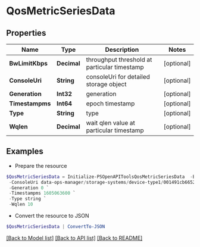 # QosMetricSeriesData
## Properties

Name | Type | Description | Notes
------------ | ------------- | ------------- | -------------
**BwLimitKbps** | **Decimal** | throughput threshold at particular timestamp | [optional] 
**ConsoleUri** | **String** | consoleUri for detailed storage object | [optional] 
**Generation** | **Int32** | generation | [optional] 
**Timestampms** | **Int64** | epoch timestamp | [optional] 
**Type** | **String** | type | [optional] 
**Wqlen** | **Decimal** | wait qlen value at particular timestamp | [optional] 

## Examples

- Prepare the resource
```powershell
$QosMetricSeriesData = Initialize-PSOpenAPIToolsQosMetricSeriesData  -BwLimitKbps 10 `
 -ConsoleUri data-ops-manager/storage-systems/device-type1/001491cb6652a03a6b000000000000000000000001/qos/name `
 -Generation 0 `
 -Timestampms 1605063600 `
 -Type string `
 -Wqlen 10
```

- Convert the resource to JSON
```powershell
$QosMetricSeriesData | ConvertTo-JSON
```

[[Back to Model list]](../README.md#documentation-for-models) [[Back to API list]](../README.md#documentation-for-api-endpoints) [[Back to README]](../README.md)

